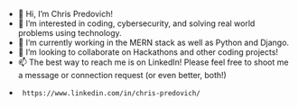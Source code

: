 - 👋 Hi, I’m Chris Predovich!
- 👀 I’m interested in coding, cybersecurity, and solving real world problems using technology.
- 🌱 I’m currently working in the MERN stack as well as Python and Django.
- 💞️ I’m looking to collaborate on Hackathons and other coding projects!
- 📫 The best way to reach me is on LinkedIn! Please feel free to shoot me a message or connection request (or even better, both!)
-      https://www.linkedin.com/in/chris-predovich/

<!---
cwpredovich/cwpredovich is a ✨ special ✨ repository because its `README.md` (this file) appears on your GitHub profile.
You can click the Preview link to take a look at your changes.
--->
